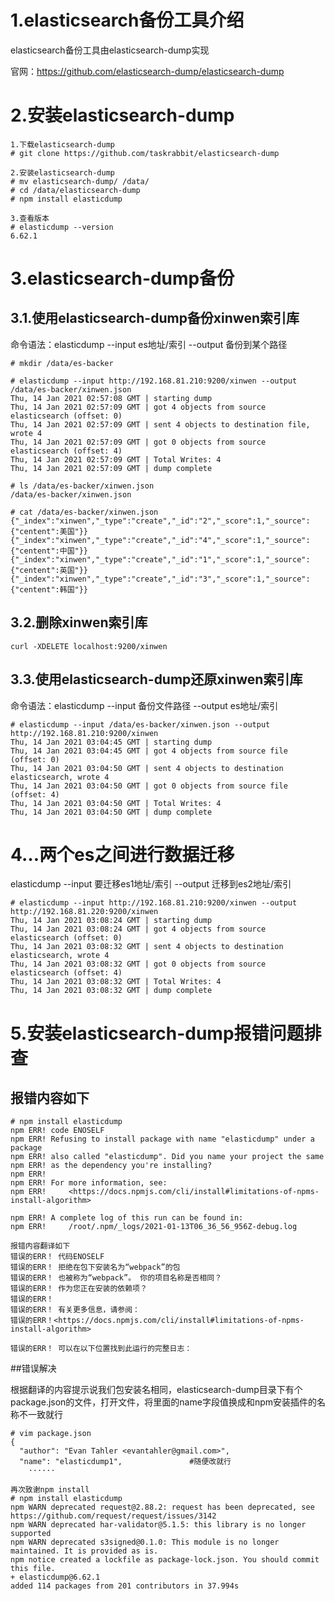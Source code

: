 # 1.elasticsearch备份工具介绍

elasticsearch备份工具由elasticsearch-dump实现

官网：https://github.com/elasticsearch-dump/elasticsearch-dump

# 2.安装elasticsearch-dump
```
1.下载elasticsearch-dump
# git clone https://github.com/taskrabbit/elasticsearch-dump

2.安装elasticsearch-dump
# mv elasticsearch-dump/ /data/
# cd /data/elasticsearch-dump
# npm install elasticdump

3.查看版本
# elasticdump --version
6.62.1
```

# 3.elasticsearch-dump备份

## 3.1.使用elasticsearch-dump备份xinwen索引库

命令语法：elasticdump --input es地址/索引 --output 备份到某个路径
```
# mkdir /data/es-backer

# elasticdump --input http://192.168.81.210:9200/xinwen --output /data/es-backer/xinwen.json
Thu, 14 Jan 2021 02:57:08 GMT | starting dump
Thu, 14 Jan 2021 02:57:09 GMT | got 4 objects from source elasticsearch (offset: 0)
Thu, 14 Jan 2021 02:57:09 GMT | sent 4 objects to destination file, wrote 4
Thu, 14 Jan 2021 02:57:09 GMT | got 0 objects from source elasticsearch (offset: 4)
Thu, 14 Jan 2021 02:57:09 GMT | Total Writes: 4
Thu, 14 Jan 2021 02:57:09 GMT | dump complete

# ls /data/es-backer/xinwen.json
/data/es-backer/xinwen.json

# cat /data/es-backer/xinwen.json
{"_index":"xinwen","_type":"create","_id":"2","_score":1,"_source":{"centent":美国"}}
{"_index":"xinwen","_type":"create","_id":"4","_score":1,"_source":{"centent":中国"}}
{"_index":"xinwen","_type":"create","_id":"1","_score":1,"_source":{"centent":英国"}}
{"_index":"xinwen","_type":"create","_id":"3","_score":1,"_source":{"centent":韩国"}}
```

## 3.2.删除xinwen索引库

```
curl -XDELETE localhost:9200/xinwen
```

## 3.3.使用elasticsearch-dump还原xinwen索引库
命令语法：elasticdump --input 备份文件路径 --output es地址/索引
```
# elasticdump --input /data/es-backer/xinwen.json --output http://192.168.81.210:9200/xinwen
Thu, 14 Jan 2021 03:04:45 GMT | starting dump
Thu, 14 Jan 2021 03:04:45 GMT | got 4 objects from source file (offset: 0)
Thu, 14 Jan 2021 03:04:50 GMT | sent 4 objects to destination elasticsearch, wrote 4
Thu, 14 Jan 2021 03:04:50 GMT | got 0 objects from source file (offset: 4)
Thu, 14 Jan 2021 03:04:50 GMT | Total Writes: 4
Thu, 14 Jan 2021 03:04:50 GMT | dump complete
```

# 4…两个es之间进行数据迁移

elasticdump --input 要迁移es1地址/索引 --output 迁移到es2地址/索引
```
# elasticdump --input http://192.168.81.210:9200/xinwen --output http://192.168.81.220:9200/xinwen
Thu, 14 Jan 2021 03:08:24 GMT | starting dump
Thu, 14 Jan 2021 03:08:24 GMT | got 4 objects from source elasticsearch (offset: 0)
Thu, 14 Jan 2021 03:08:32 GMT | sent 4 objects to destination elasticsearch, wrote 4
Thu, 14 Jan 2021 03:08:32 GMT | got 0 objects from source elasticsearch (offset: 4)
Thu, 14 Jan 2021 03:08:32 GMT | Total Writes: 4
Thu, 14 Jan 2021 03:08:32 GMT | dump complete
```

# 5.安装elasticsearch-dump报错问题排查

## 报错内容如下
```
# npm install elasticdump
npm ERR! code ENOSELF
npm ERR! Refusing to install package with name "elasticdump" under a package
npm ERR! also called "elasticdump". Did you name your project the same
npm ERR! as the dependency you're installing?
npm ERR! 
npm ERR! For more information, see:
npm ERR!     <https://docs.npmjs.com/cli/install#limitations-of-npms-install-algorithm>

npm ERR! A complete log of this run can be found in:
npm ERR!     /root/.npm/_logs/2021-01-13T06_36_56_956Z-debug.log

报错内容翻译如下
错误的ERR！ 代码ENOSELF
错误的ERR！ 拒绝在包下安装名为“webpack”的包
错误的ERR！ 也被称为“webpack”。 你的项目名称是否相同？
错误的ERR！ 作为您正在安装的依赖项？
错误的ERR！
错误的ERR！ 有关更多信息，请参阅：
错误的ERR！<https://docs.npmjs.com/cli/install#limitations-of-npms-install-algorithm>

错误的ERR！ 可以在以下位置找到此运行的完整日志：
```

##错误解决

根据翻译的内容提示说我们包安装名相同，elasticsearch-dump目录下有个package.json的文件，打开文件，将里面的name字段值换成和npm安装插件的名称不一致就行
```
# vim package.json 
{
  "author": "Evan Tahler <evantahler@gmail.com>",
  "name": "elasticdump1",				#随便改就行
	······
	
再次致谢npm install
# npm install elasticdump
npm WARN deprecated request@2.88.2: request has been deprecated, see https://github.com/request/request/issues/3142
npm WARN deprecated har-validator@5.1.5: this library is no longer supported
npm WARN deprecated s3signed@0.1.0: This module is no longer maintained. It is provided as is.
npm notice created a lockfile as package-lock.json. You should commit this file.
+ elasticdump@6.62.1
added 114 packages from 201 contributors in 37.994s
```
